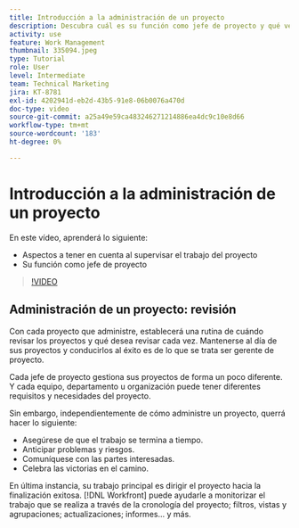 ```yaml
---
title: Introducción a la administración de un proyecto
description: Descubra cuál es su función como jefe de proyecto y qué ver al supervisar el trabajo del proyecto.
activity: use
feature: Work Management
thumbnail: 335094.jpeg
type: Tutorial
role: User
level: Intermediate
team: Technical Marketing
jira: KT-8781
exl-id: 4202941d-eb2d-43b5-91e8-06b0076a470d
doc-type: video
source-git-commit: a25a49e59ca483246271214886ea4dc9c10e8d66
workflow-type: tm+mt
source-wordcount: '183'
ht-degree: 0%

---
```


# Introducción a la administración de un proyecto

En este vídeo, aprenderá lo siguiente:

* Aspectos a tener en cuenta al supervisar el trabajo del proyecto
* Su función como jefe de proyecto

>[!VIDEO](https://video.tv.adobe.com/v/335094/?quality=12&learn=on)

## Administración de un proyecto: revisión

Con cada proyecto que administre, establecerá una rutina de cuándo revisar los proyectos y qué desea revisar cada vez. Mantenerse al día de sus proyectos y conducirlos al éxito es de lo que se trata ser gerente de proyecto.

Cada jefe de proyecto gestiona sus proyectos de forma un poco diferente. Y cada equipo, departamento u organización puede tener diferentes requisitos y necesidades del proyecto.

Sin embargo, independientemente de cómo administre un proyecto, querrá hacer lo siguiente:

* Asegúrese de que el trabajo se termina a tiempo.
* Anticipar problemas y riesgos.
* Comuníquese con las partes interesadas.
* Celebra las victorias en el camino.

En última instancia, su trabajo principal es dirigir el proyecto hacia la finalización exitosa. [!DNL Workfront] puede ayudarle a monitorizar el trabajo que se realiza a través de la cronología del proyecto; filtros, vistas y agrupaciones; actualizaciones; informes... y más.

<!---
learn more urls
3 universal principles of project management
What is a project manager?
Project management knowledge areas
9 best practices for effective project management
10 work management problems and how to solve them
--->
